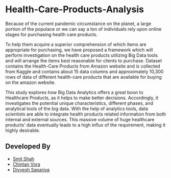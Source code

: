 # Health-Care-Products-Analysis

Because of the current pandemic circumstance on the planet, a large portion of the populace or we can say a ton of individuals rely upon online stages for purchasing health care products. 

To help them acquire a superior comprehension of which items are appropriate for purchasing, we have proposed a framework which will perform investigation on the health care products utilizing Big Data tools and will arrange the items best reasonable for clients to purchase.
Dataset contains the Health-Care Products from Amazon website and is collected from Kaggle and contains about 15 data columns and approximately 10,300 rows of data of different health-care products that are available for buying on the amazon website.

This study explores how Big Data Analytics offers a great boon to Healthcare Products, as it helps to make better decisions. Accordingly, it investigates the potential unique characteristics, different phases, and analytical tools of the big data. With the help of analytics tools, data scientists are able to integrate health products related information from both internal and external sources. This massive volume of huge healthcare products’ data eventually leads to a high influx of the requirement, making it highly desirable. 

## Developed By

- [Smit Shah](https://github.com/smit-sms)
- [Chintan Vora](https://github.com/cvora51)
- [Divyesh Sapariya](https://github.com/DiviSp)
 